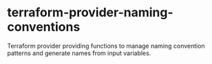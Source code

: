 # terraform-provider-naming-conventions
Terraform provider providing functions to manage naming convention patterns and generate names from input variables.
